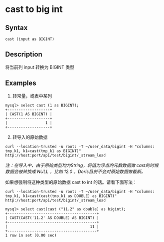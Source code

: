 # cast to big int

## Syntax

``` cast (input as BIGINT) ```

## Description

将当前列 input 转换为 BIGINT 类型

## Examples

1. 转常量，或表中某列

```
mysql> select cast (1 as BIGINT);
+-------------------+
| CAST(1 AS BIGINT) |
+-------------------+
|                 1 |
+-------------------+
```

2. 转导入的原始数据

```
curl --location-trusted -u root: -T ~/user_data/bigint -H "columns: tmp_k1, k1=cast(tmp_k1 as BIGINT)"  http://host:port/api/test/bigint/_stream_load
```

*注：在导入中，由于原始类型均为String，将值为浮点的元数数据做 cast的时候数据会被转换成 NULL ，比如 12.0 。Doris目前不会对原始数据做截断。*

如果想强制将这种类型的原始数据 cast to int 的话。请看下面写法：

```
curl --location-trusted -u root: -T ~/user_data/bigint -H "columns: tmp_k1, k1=cast(cast(tmp_k1 as DOUBLE) as BIGINT)"  http://host:port/api/test/bigint/_stream_load

mysql> select cast(cast ("11.2" as double) as bigint);
+----------------------------------------+
| CAST(CAST('11.2' AS DOUBLE) AS BIGINT) |
+----------------------------------------+
|                                     11 |
+----------------------------------------+
1 row in set (0.00 sec)
```
